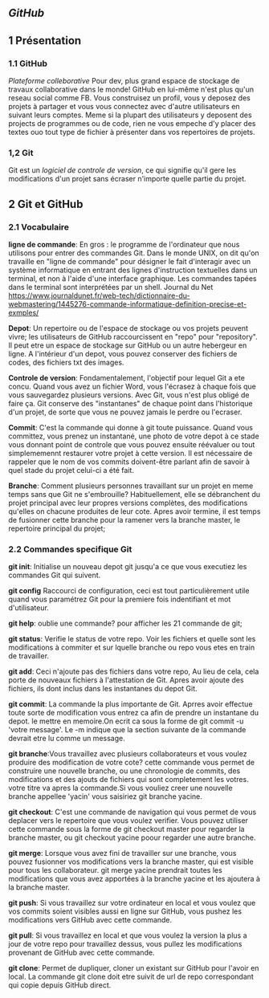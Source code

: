 ## *GitHub*

## 1 Présentation
### 1.1 GitHub

*Plateforme colleborative* Pour dev, plus grand espace de stockage de travaux collaborative dans le monde! GitHub en lui-même n'est plus qu'un reseau social comme FB. Vous construisez un profil, vous y deposez des projets à partager et vous vous connectez avec d'autre utilisateurs en suivant leurs comptes. Meme si la plupart des utilisateurs y deposent des projects de programmes ou de code, rien ne vous empeche d'y placer des textes ouo tout type de fichier à présenter dans vos repertoires de projets.

### 1,2 Git
Git est un *logiciel de controle de version*, ce qui signifie qu'il gere les modifications d'un projet sans écraser n'importe quelle partie du projet.


## 2 Git et GitHub
### 2.1 Vocabulaire
**ligne de commande**: En gros : le programme de l'ordinateur que nous utilisons pour entrer des commandes Git. Dans le monde UNIX, on dit qu'on travaille en "ligne de commande" pour désigner le fait d'interagir avec un système informatique en entrant des lignes d'instruction textuelles dans un terminal, et non à l'aide d'une interface graphique.
Les commandes tapées dans le terminal sont interprétées par un shell.
Journal du Net <https://www.journaldunet.fr/web-tech/dictionnaire-du-webmastering/1445276-commande-informatique-definition-precise-et-exmples/>

**Depot**: Un repertoire ou de l'espace de stockage ou vos projets peuvent vivre; les utilisateurs de GitHub raccourcissent en "repo" pour "repository". Il peut etre un espace de stockage sur GitHub ou un autre hebergeur en ligne. A l'intérieur d'un depot, vous pouvez conserver des fichiers de codes, des fichiers txt des images.


**Controle de version**: Fondamentalement, l'objectif pour lequel Git a ete concu. Quand vous avez un fichier Word, vous l'écrasez à chaque fois que vous sauvegardez plusieurs versions. Avec Git, vous n'est plus obligé de faire ça. Git conserve des "instantanes" de chaque point dans l'historique d'un projet, de sorte que vous ne pouvez jamais le perdre ou l'ecraser.

**Commit**: C'est la commande qui donne à git toute puissance. Quand vous committez, vous prenez un instantané, une photo de votre depot à ce stade vous donnant point de controle que vous pouvez ensuite réévaluer ou tout simplememennt restaurer votre projet à cette version. Il est nécessaire de rappeler que le nom de vos commits doivent-être parlant afin de savoir à quel stade du projet celui-ci a été fait.

**Branche**: Comment plusieurs personnes travaillant sur un projet en meme temps sans que Git ne s'embrouille? Habituellement, elle se débranchent du projet principal avec leur propres versions complètes, des modifications qu'elles on chacune produites de leur cote.
Apres avoir termine, il est temps de fusionner cette branche pour la ramener vers la branche master, le repertoire principal du projet;




### 2.2 Commandes specifique Git

**git init**: Initialise un nouveau depot git jusqu'a ce que  vous executiez les commandes Git qui suivent.

**git config** Raccourci de configuration, ceci est tout particulièrement utile quand vous paramétrez Git pour la premiere fois indentifiant et mot d'utilisateur.

**git help**: oublie une commande? pour afficher les 21 commande de git;

**git status**: Verifie le status de votre repo. Voir les fichiers et quelle sont les modifications à commiter et sur lquelle branche ou repo vous etes en train de travailler.

**git add**: Ceci n'ajoute pas des fichiers dans votre repo, Au lieu de cela, cela porte de nouveaux fichiers à l'attestation de Git. Apres avoir ajoute des fichiers, ils dont inclus dans les instantanes du depot Git.

**git commit**: La commande la plus importante de Git. Aprres avoir effectue toute sorte de modification vous entrez ca afin de prendre un instantane du depot. le mettre en memoire.On ecrit ca sous la forme de git commit -u 'votre message'. Le -m indique que la section suivante de la commande devrait etre lu comme un message.

**git branche**:Vous travaillez avec plusieurs collaborateurs et vous voulez produire des modification de votre cote? cette commande vous permet de construire une nouvelle branche, ou une chronologie de commits, des modifications et des ajouts de fichiers qui sont completement les votres. votre titre va apres la commande.Si vous vouliez creer une nouvelle branche appellee 'yacin' vous saisiriez git branche yacine.

**git checkout**: C'est une commande de navigation qui vous permet de vous deplacer vers le repertoire que vous voulez verifier. Vous pouvez utiliser cette commande sous la forme de git checkout master pour regarder la branche master, ou git checkout yacine poour regarder une autre branche.

**git merge**: Lorsque vous avez fini de travailler sur une branche, vous pouvez fusionner vos modifications vers la branche master, qui est visible pour tous les collaborateur. git merge yacine prendrait toutes les modifications que vous avez apportées à la branche yacine et les ajoutera à la branche master.

**git push**: Si vous travaillez sur votre ordinateur en local et vous voulez que vos commits soient visibles aussi en ligne sur GitHub, vous pushez les modifications vers GitHub avec cette commande.

**git pull**: Si vous travaillez en local et que vous voulez la version la plus a jour de votre repo pour travaillez dessus, vous pullez les modifications provenant de GitHub avec cette commande.

**git clone**: Permet de dupliquer, cloner un existant sur GitHub pour l'avoir en local.
La commande git clone doit etre suivit de url de repo correspondant qui copie depuis GitHub direct.